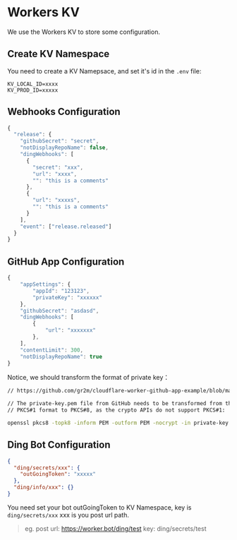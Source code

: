 # Workers KV

We use the Workers KV to store some configuration.

## Create KV Namespace

You need to create a KV Namepsace, and set it's id in the `.env` file:

```dotenv
KV_LOCAL_ID=xxxx
KV_PROD_ID=xxxxx
```

## Webhooks Configuration

```js
{
  "release": {
    "githubSecret": "secret",
    "notDisplayRepoName": false,
    "dingWebhooks": [
      {
        "secret": "xxx",
        "url": "xxxx",
        "": "this is a comments"
      },
      {
        "url": "xxxxs",
        "": "this is a comments"
      }
    ],
    "event": ["release.released"]
  }
}

```

## GitHub App Configuration

```js
{
    "appSettings": {
        "appId": "123123",
        "privateKey": "xxxxxx"
    },
    "githubSecret": "asdasd",
    "dingWebhooks": [
        {
            "url": "xxxxxxx"
        },
    ],
    "contentLimit": 300,
    "notDisplayRepoName": true
}
```

Notice, we should transform the format of private key：

```sh
// https://github.com/gr2m/cloudflare-worker-github-app-example/blob/main/worker.js

// The private-key.pem file from GitHub needs to be transformed from the
// PKCS#1 format to PKCS#8, as the crypto APIs do not support PKCS#1:

openssl pkcs8 -topk8 -inform PEM -outform PEM -nocrypt -in private-key.pem -out private-key-pkcs8.pem
```

## Ding Bot Configuration

````json
{
  "ding/secrets/xxx": {
    "outGoingToken": "xxxxx"
  },
  "ding/info/xxx": {}
}
````
You need set your bot outGoingToken to KV Namespace, key is `ding/secrets/xxx` xxx is you post url path.
> eg. post url: https://worker.bot/ding/test  key: ding/secrets/test
